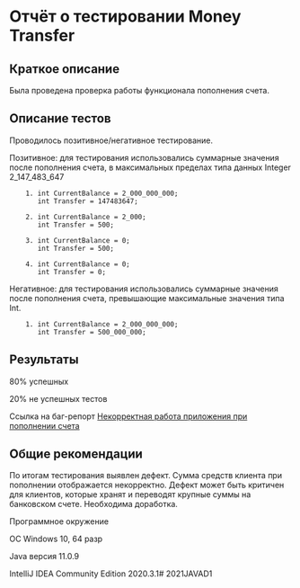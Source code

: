 # Отчёт о тестировании Money Transfer
## Краткое описание
Была проведена проверка работы функционала пополнения счета.

## Описание тестов
Проводилось позитивное/негативное тестирование.

Позитивное: для тестирования использовались суммарные значения после пополнения счета, в максимальных пределах типа данных Integer 2_147_483_647

        1. int CurrentBalance = 2_000_000_000;
           int Transfer = 147483647;
           
        2. int CurrentBalance = 2_000;
           int Transfer = 500; 
           
        3. int CurrentBalance = 0;
           int Transfer = 500;
           
        4. int CurrentBalance = 0;
           int Transfer = 0; 

Негативное: для тестирования использовались суммарные значения после пополнения счета, превышающие максимальные значения типа Int.

        1. int CurrentBalance = 2_000_000_000;
           int Transfer = 500_000_000;

## Результаты

80% успешных

20% не успешных тестов

Ссылка на баг-репорт [Некорректная работа приложения при пополнении счета](https://github.com/Svetlana0406/JAVA2.1/issues/1)

## Общие рекомендации

По итогам тестирования выявлен дефект. Сумма средств клиента при пополнении отображается некорректно. Дефект может быть критичен для клиентов, которые хранят и переводят крупные суммы на банковском счете. Необходима доработка.

Программное окружение

ОС Windows 10, 64 разр

Java версия 11.0.9

IntelliJ IDEA Community Edition 2020.3.1# 2021JAVAD1
